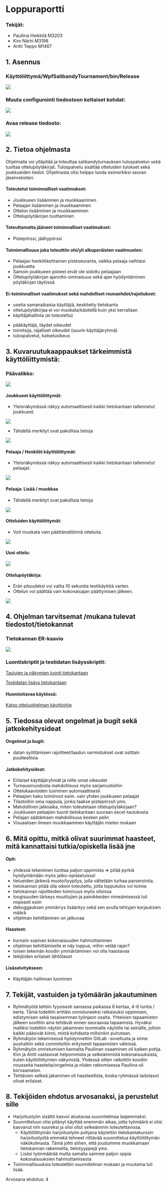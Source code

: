# Loppuraportti

### Tekijät:

- Pauliina Heikkilä M3203
- Kim Närhi M3198
- Antti Teppo M1467

## 1. Asennus

### Käyttöliittymä/WpfSalibandyTournament/bin/Release

![](./Kuvat/asennus1_nakyma.png)
 
### Muuta configurointi tiedostoon keltaiset kohdat:

![](./Kuvat/asennus3_nakyma.png)

### Avaa release tiedosto:

![](./Kuvat/asennus3_nakyma.png)

## 2. Tietoa ohjelmasta

Ohjelmalla voi ylläpitää ja toteuttaa salibandyturnauksen tulospalvelun sekä tuottaa ottelupöytäkirjat. Tulospalvelu sisältää otteluiden tulokset sekä joukkueiden tiedot. Ohjelmasta olisi helppo luoda esimerkiksi seuran jäsenrekisteri.

#### Toteutetut toiminnalliset vaatimukset:

-	Joukkueen lisääminen ja muokkaaminen
-	Pelaajan lisääminen ja muokkaaminen
-	Ottelun lisääminen ja muokkaaminen
-	Ottelupöytäkirjan tuottaminen

#### Toteuttamatta jääneet toiminnalliset vaatimukset:

-	Pistepörssi, jäähypörssi

#### Toiminnallisuus joka toteuttiin ohi/yli alkuperäisten vaatimusten:

-	Pelaajan henkilökohtainen pisteseuranta, vaikka pelaaja vaihtaisi joukkuetta
-	Samoin joukkueen pisteet eivät ole sidottu pelaajaan
-	Ottelupöytäkirjan ajanotto-ominaisuus sekä ajan hyödyntäminen pöytäkirjan täytössä

#### Ei-toiminnalliset vaatimukset sekä mahdolliset reunaehdot/rajoitukset:

-	useita samanaikaisia käyttäjiä, keskitetty tietokanta
-	ottelupöytäkirjaa ei voi muokata/käsitellä kuin yksi kerrallaan
-	käyttäjähallinta (ei toteutettu)
  *  pääkäyttäjä, täydet oikeudet
  *  toimitsija, rajalliset oikeudet (suurin käyttäjäryhmä)
  *  tulospalvelut, katseluoikeus

## 3. Kuvaruutukaappaukset tärkeimmistä käyttöliittymistä:

### Päävalikko:

 ![](./Kuvat/kayttoliittyma_nakyma.png)

#### Joukkueet käyttöliittymät:

-	Yleisnäkymässä näkyy automaattisesti kaikki tietokantaan tallennetut joukkueet.

![](./Kuvat/joukkueet_nakyma.png)

-	Tähdellä merkityt ovat pakollisia tietoja

![](./Kuvat/joukkue_muokkaus_nakyma.png)

#### Pelaaja / Henkilöt käyttöliittymät:

-	Yleisnäkymässä näkyy automaattisesti kaikki tietokantaan tallennetut pelaajat.

![](./Kuvat/pelaajat_nakyma.png) 

#### Pelaaja: Lisää / muokkaa

-	Tähdellä merkityt ovat pakollisia tietoja

 ![](./Kuvat/henkilolomake_nakyma.png)

#### Otteluiden käyttöliittymät:

-	Voit muokata vain päättämättömiä otteluita.

 ![](./Kuvat/ottelut_nakyma.png) 

#### Uusi ottelu:

  ![](./Kuvat/uusi_ottelu_nakyma.png)

#### Ottelupöytäkirja:

-	Erän pituudeksi voi valita 10 sekuntia testikäyttöä varten.
-	Ottelun voi päättää vain kokonaisajan päättymisen jälkeen.

![](./Kuvat/ottelupoytakirja_nakyma.png)

## 4. Ohjelman tarvitsemat /mukana tulevat tiedostot/tietokannat

### Tietokannan ER-kaavio

 ![](./Kuvat/ER_tietokanta_nakyma.png)
 
### Luontiskriptit ja testidatan lisäysskriptit:
 
[Taulujen ja näkymien luonti tietokantaan](./SQL/CreateSalibandyDatabase.sql)

[Testidatan lisäys tietokantaan](./SQL/InsertValuesToSalibandyDatabase.sql)

#### Huomioitavaa käytössä:

[Katso otteluohjelman käyttöohje](./poytakirja_kayttoohje.md)

## 5. Tiedossa olevat ongelmat ja bugit sekä jatkokehitysideat

#### Ongelmat ja bugit:

-	datan syöttämisen rajoitteet/laadun varmistukset ovat osittain puutteellisia

#### Jatkokehitysideat:

-	Erilaiset käyttäjäryhmät ja niille omat oikeudet
-	Turnausmuodosta mahdollisuus myös sarjamuotoihin
-	Ottelukaavioiden luominen automaattisesti
-	Pelaajien haku toiminnot esim. vain yhden joukkueen pelaajat
-	Tilastoihin oma nappula, jonka taakse pistepörssit yms.
-	Mahdollinen jatkoaika, miten toteutetaan ottelupöytäkirjaan?
-	Joukkueen pelaajien tuonti tietokantaan suoraan excel-taulukosta
-	Peliajan säätämisen mahdollisuus kesken pelin
-	Visuaalisen ilmeen muokkaaminen käyttäjän mielen mukaan


## 6. Mitä opittu, mitkä olivat suurimmat haasteet, mitä kannattaisi tutkia/opiskella lisää jne

#### Opit: 

-	yhdessä tekeminen tuottaa paljon oppimista => pitää pyrkiä hyödyntämään myös jatko-opiskeluissa!
-	tietueiden järkevä muoto/tyypitys, jolla vältetään turhaa parserointia.
-	tietokannan pitää olla oikein toteutettu, jotta lopputulos voi toimia
-	tietokannan rajoitteiden toimivuus myös olioissa
-	loogisuuden tärkeys muuttujien ja painikkeiden nimeämisessä tuli nopeasti esiin
-	debuggauksen ymmärrys lisääntyy sekä sen avulla tehtyjen korjauksien määrä
-	ohjelman kehittäminen on jatkuvaa

#### Haasteet:

-	kurssiin sopivan kokonaisuuden hahmottaminen
-	ohjelman kehittämiselle ei näy loppua, mihin vetää rajan?
-	toisen tekemän koodin ymmärtäminen voi olla haastavaa
-	tekijöiden erilaiset lähtötasot

#### Lisäselvitykseen:

-	Käyttäjän hallinnan luominen

## 7. Tekijät, vastuiden ja työmäärän jakautuminen

-	Ryhmätyötä tehtiin fyysisesti samassa paikassa 6 kertaa, 4-6 tuntia / kerta. Tämä todettiin erittäin onnistuneeksi ratkaisuksi oppimisen, edistymisen sekä tasaisemman työnjaon osalta. Yhteisien tapaamisten jälkeen sovittiin aina tehtävät ennen seuraavaa tapaamista. Hyväksi malliksi todettiin näytön jakaminen isommalle näytölle tai seinälle, jolloin kaikki pääsivät kiinni, mistä kohdasta milloinkin puhutaan.
-	Ryhmätyön tekemisessä hyödynnettiin GitLab -sovellusta ja sinne pushattiin sekä commitoitiin erityisesti tapaamisten väleissä.
-	Ryhmätyön onnistumisen kannalta Pauliinan osaaminen oli kaiken pohja. Kim ja Antti vastasivat helpommista ja selkeämmistä kokonaisuuksista, kuten käyttöliittymien näkymistä. Yhdessä sitten ratkottiin koodiin nousseita haasteita/ongelmia ja niiden ratkomisessa Pauliina oli korvaamaton.
-	Tehtävien selkeä jakaminen oli haasteellista, koska ryhmässä taitotasot olivat erilaiset.


## 8. Tekijöiden ehdotus arvosanaksi, ja perustelut sille

- Harjoitustyön sisältö kasvoi alustavaa suunnitelmaa laajemmaksi.
- Suunnitteluun olisi pitänyt käyttää enemmän aikaa, jotta työmäärä ei olisi kasvanut niin suureksi ja olisi ollut selkeämmin toteutettavissa.
  * Käyttöliittymän harjoitustyön pohjana käytettiin tietokantakurssin harjoitustyötä emmekä tehneet riittävää suunnittelua käyttöliittymän näkökulmasta. Tämä johti siihen, että jouduimme muokkamaan tietokannan rakennetta, tietotyyppejä yms.
  * Lisäsi työnmäärää mutta samalla saimme paljon oppia kokonaisuuksien hahmottamisesta
- Toiminnallisuuksia toteutettiin suunnitelman mukaan ja muutama tuli lisää.

Arvosana ehdotus: 4

